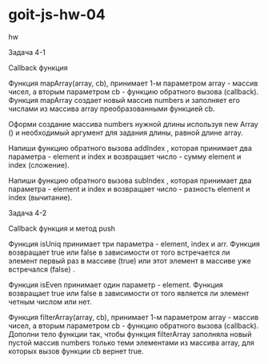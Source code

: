 # goit-js-hw-04

hw

Задача 4-1

Callback функция

Функция mapArray(array, cb), принимает 1-м параметром array - массив чисел, а
вторым параметром cb - функцию обратного вызова (callback). Функция mapArray
создает новый массив numbers и заполняет его числами из массива array
преобразованными функцией cb.

Оформи создание массива numbers нужной длины используя new Array () и
необходимый аргумент для задания длины, равной длине array.

Напиши функцию обратного вызова addIndex , которая принимает два параметра -
element и index и возвращает число - сумму element и index (сложение).

Напиши функцию обратного вызова subIndex , которая принимает два параметра -
element и index и возвращает число - разность element и index (вычитание).

Задача 4-2

Callback функция и метод push

Функция isUniq принимает три параметра - element, index и arr. Функция
возвращает true или false в зависимости от того встречается ли элемент первый
раз в массиве (true) или этот элемент в массиве уже встречался (false) .

Функция isEven принимает один параметр - element. Функция возвращает true или
false в зависимости от того является ли элемент четным числом или нет.

Функция filterArray(array, cb), принимает 1-м параметром array - массив чисел, а
вторым параметром cb - функцию обратного вызова (callback). Дополни тело функции
так, чтобы функция filterArray заполняла новый пустой массив numbers только теми
элементами из массива array, для которых вызов функции cb вернет true.

